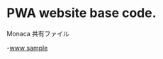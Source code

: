 # PWA website base code. 
Monaca 共有ファイル
 
-<a href="https://leo-loki.github.io/pwa/www/" target="_blank">www sample</a>
